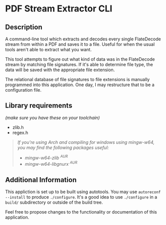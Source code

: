 # PDF Stream Extractor CLI

## Description
A command-line tool which extracts and decodes every single FlateDecode stream from within a PDF and saves it to a file. Useful for when the usual tools aren't able to extract what you want.

This tool attempts to figure out what kind of data was in the FlateDecode stream by matching file signatures. If it's able to determine file type, the data will be saved with the appropriate file extension.

The relational database of file signatures to file extensions is manually programmed into this application. One day, I may restructure that to be a configuration file.

## Library requirements
*(make sure you have these on your toolchain)*
* zlib.h
* regex.h

>*If you're using Arch and compiling for windows using mingw-w64, you may find the following packages useful:*
>* *mingw-w64-zlib <sup>AUR</sup>*
>* *mingw-w64-libgnurx <sup>AUR</sup>*

## Additional Information
This appliction is set up to be built using autotools. You may use `autoreconf --install` to produce `./configure`. It's a good idea to use `./configure` in a `build/` subdirectory or outside of the build tree.

Feel free to propose changes to the functionality or documentation of this application.
